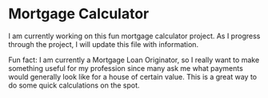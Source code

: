# Mortgage Calculator

I am currently working on this fun mortgage calculator project. As I progress through the project,
I will update this file with information. 

Fun fact: I am currently a Mortgage Loan Originator, so I really want to make something useful
for my profession since many ask me what payments would generally look like for a house of certain value.
This is a great way to do some quick calculations on the spot.